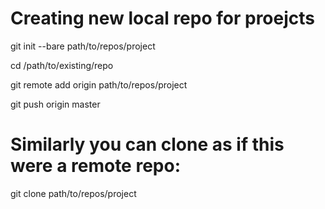 Creating new local repo for proejcts
=================================================================================
git init --bare path/to/repos/project

cd /path/to/existing/repo

git remote add origin path/to/repos/project

git push origin master



Similarly you can clone as if this were a remote repo:
=================================================================================
git clone path/to/repos/project
